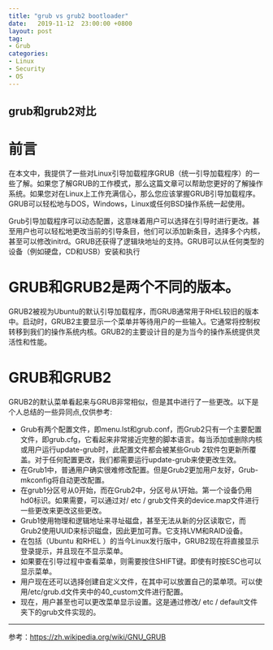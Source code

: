 ```yaml
---
title: "grub vs grub2 bootloader"
date:   2019-11-12  23:00:00 +0800
layout: post
tag:
- Grub
categories:
- Linux
- Security
- OS
---
```


grub和grub2对比
------
# 前言
在本文中，我提供了一些对Linux引导加载程序GRUB（统一引导加载程序）的一些了解。如果您了解GRUB的工作模式，那么这篇文章可以帮助您更好的了解操作系统。如果您对在Linux上工作充满信心，那么您应该掌握GRUB引导加载程序。GRUB可以轻松地与DOS，Windows，Linux或任何BSD操作系统一起使用。

Grub引导加载程序可以动态配置，这意味着用户可以选择在引导时进行更改。甚至用户也可以轻松地更改当前的引导条目，他们可以添加新条目，选择多个内核，甚至可以修改initrd。GRUB还获得了逻辑块地址的支持。GRUB可以从任何类型的设备（例如硬盘，CD和USB）安装和执行

# GRUB和GRUB2是两个不同的版本。
GRUB2被视为Ubuntu的默认引导加载程序，而GRUB通常用于RHEL较旧的版本中。启动时，GRUB2主要显示一个菜单并等待用户的一些输入。它通常将控制权转移到我们的操作系统内核。GRUB2的主要设计目的是为当今的操作系统提供灵活性和性能。

# GRUB和GRUB2
GRUB2的默认菜单看起来与GRUB非常相似，但是其中进行了一些更改。以下是个人总结的一些异同点,仅供参考:
  * Grub有两个配置文件，即menu.lst和grub.conf，而Grub2只有一个主要配置文件，即grub.cfg，它看起来非常接近完整的脚本语言。每当添加或删除内核或用户运行update-grub时，此配置文件都会被某些Grub 2软件包更新所覆盖。对于任何配置更改，我们都需要运行update-grub来使更改生效。
  * 在Grub1中，普通用户确实很难修改配置。但是Grub2更加用户友好，Grub-mkconfig将自动更改配置。
  * 在grub1分区号从0开始，而在Grub2中，分区号从1开始。第一个设备仍用hd0标识。如果需要，可以通过对/ etc / grub文件夹的device.map文件进行一些更改来更改这些更改。
  * Grub1使用物理和逻辑地址来寻址磁盘，甚至无法从新的分区读取它，而Grub2使用UUID来标识磁盘，因此更加可靠。它支持LVM和RAID设备。
  * 在包括（Ubuntu 和RHEL ）的当今Linux发行版中，GRUB2现在将直接显示登录提示，并且现在不显示菜单。
  * 如果要在引导过程中查看菜单，则需要按住SHIFT键。即使有时按ESC也可以显示菜单。
  * 用户现在还可以选择创建自定义文件，在其中可以放置自己的菜单项。可以使用/etc/grub.d文件夹中的40_custom文件进行配置。
  * 现在，用户甚至也可以更改菜单显示设置。这是通过修改/ etc / default文件夹下的grub文件实现的。

------
参考：https://zh.wikipedia.org/wiki/GNU_GRUB
